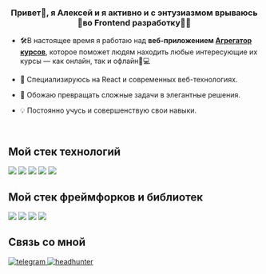 ### <div align="center">Привет👋, я Алексей и я активно и с энтузиазмом врываюсь 🚀во Frontend разработку👨‍💻</div>

- 🛠️В настоящее время я работаю над **веб-приложением [Агрегатор курсов](https://github.com/bobronaud/smart-guru)**, которое поможет людям находить любые интересующие их курсы — как онлайн, так и офлайн📱💻

- 🚀 Специализируюсь на React и современных веб-технологиях.

- 🎨 Обожаю превращать сложные задачи в элегантные решения.

- 💡 Постоянно учусь и совершенствую свои навыки.

<br/>

## Мой стек технологий

<p align='left'>
  <img src="https://img.shields.io/badge/javascript-F7DF1E.svg?style=for-the-badge&logo=javascript&logoColor=black">
  <img src="https://img.shields.io/badge/typescript-3178C6.svg?style=for-the-badge&logo=typescript&logoColor=white">
  <img src="https://img.shields.io/badge/html5-E34F26.svg?style=for-the-badge&logo=html5&logoColor=white">
  <img src="https://img.shields.io/badge/css3-1572B6.svg?style=for-the-badge&logo=css3&logoColor=white">
  <img src="https://img.shields.io/badge/sass-CC6699.svg?style=for-the-badge&logo=sass&logoColor=white">
</p>

## Мой стек фреймфорков и библиотек

<p align='left'>
  <img src="https://img.shields.io/badge/react-61DAFB.svg?style=for-the-badge&logo=react&logoColor=black">
  <img src="https://img.shields.io/badge/redux-764ABC.svg?style=for-the-badge&logo=redux&logoColor=white">
  <img src="https://img.shields.io/badge/webpack-8DD6F9.svg?style=for-the-badge&logo=webpack&logoColor=black">
  <img src="https://img.shields.io/badge/jest-C21325.svg?style=for-the-badge&logo=jest&logoColor=white">
  </p>

</td><td valign="top" width="33%">

</td><td valign="top" width="33%">

</td></tr></table>

## Связь со мной

<div align="left">
<a href="https://t.me/AlexGrishkin" target="_blank">
<img src=https://img.shields.io/badge/Telegram-2CA5E0?style=for-the-badge&logo=telegram&logoColor=white alt=telegram style="margin-bottom: 5px;" />
</a>
<a href="https://hh.ru/resume/f54a0801ff072fab0b0039ed1f534d644c4a30" target="_blank">
<img src=https://img.shields.io/badge/HeadHunter-FF5252?style=for-the-badge&logo=headhunter&logoColor=white alt=headhunter style="margin-bottom: 5px;" />
</a>
</div>
